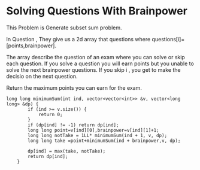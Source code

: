 # Solving Questions With Brainpower

This Problem is Generate subset sum problem.

In Question , They give us a 2d array that questions where questions[i]=[points,brainpower].

The array describe the question of an exam where you can solve or skip each question. If you solve a question you will earn points but you unable to solve the next brainpower questions. If you skip i , you get to make the decisio on the next question.

Return the maximum points you can earn for the exam.

```
long long minimumSum(int ind, vector<vector<int>> &v, vector<long long> &dp) {
        if (ind >= v.size()) {
            return 0;
        }
        if (dp[ind] != -1) return dp[ind];
        long long point=v[ind][0],brainpower=v[ind][1]+1;
        long long notTake = 1LL* minimumSum(ind + 1, v, dp);
        long long take =point+minimumSum(ind + brainpower,v, dp);

        dp[ind] = max(take, notTake);
        return dp[ind];
    }

```
